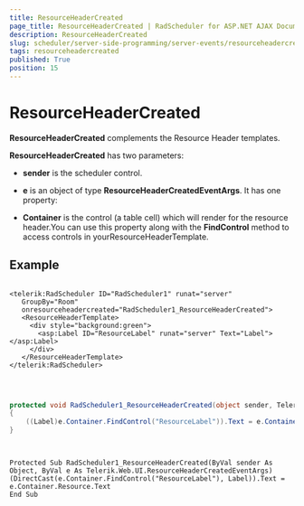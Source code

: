 ```yaml
---
title: ResourceHeaderCreated
page_title: ResourceHeaderCreated | RadScheduler for ASP.NET AJAX Documentation
description: ResourceHeaderCreated
slug: scheduler/server-side-programming/server-events/resourceheadercreated
tags: resourceheadercreated
published: True
position: 15
---
```


# ResourceHeaderCreated



**ResourceHeaderCreated** complements the Resource Header templates.

**ResourceHeaderCreated** has two parameters:

* **sender** is the scheduler control.

* **e** is an object of type **ResourceHeaderCreatedEventArgs**. It has one property:

* **Container** is the control (a table cell) which will render for the resource header.You can use this property along with the **FindControl** method to access controls in yourResourceHeaderTemplate.



## Example

````ASPNET
	
<telerik:RadScheduler ID="RadScheduler1" runat="server"
   GroupBy="Room"        
   onresourceheadercreated="RadScheduler1_ResourceHeaderCreated">
   <ResourceHeaderTemplate>
	 <div style="background:green">
	   <asp:Label ID="ResourceLabel" runat="server" Text="Label"></asp:Label>
	 </div>
   </ResourceHeaderTemplate>
</telerik:RadScheduler> 
	
	
````







````C#
	
protected void RadScheduler1_ResourceHeaderCreated(object sender, Telerik.Web.UI.ResourceHeaderCreatedEventArgs e)
{
	((Label)e.Container.FindControl("ResourceLabel")).Text = e.Container.Resource.Text;
}
	
````
````VB.NET
	
Protected Sub RadScheduler1_ResourceHeaderCreated(ByVal sender As Object, ByVal e As Telerik.Web.UI.ResourceHeaderCreatedEventArgs)
(DirectCast(e.Container.FindControl("ResourceLabel"), Label)).Text = e.Container.Resource.Text
End Sub
	
````

